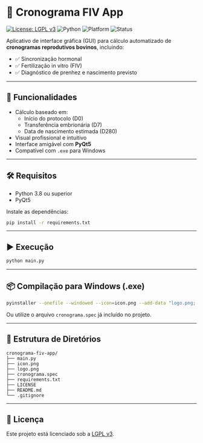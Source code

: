 # 🐄 Cronograma FIV App

[![License: LGPL v3](https://img.shields.io/badge/License-LGPLv3-blue.svg)](https://www.gnu.org/licenses/lgpl-3.0)
![Python](https://img.shields.io/badge/Python-3.8+-blue.svg)
![Platform](https://img.shields.io/badge/Platform-Windows%20%7C%20Linux-green.svg)
![Status](https://img.shields.io/badge/Status-Ativo-brightgreen)

Aplicativo de interface gráfica (GUI) para cálculo automatizado de **cronogramas reprodutivos bovinos**, incluindo:

- ✅ Sincronização hormonal
- ✅ Fertilização in vitro (FIV)
- ✅ Diagnóstico de prenhez e nascimento previsto

---

## 🚀 Funcionalidades

- Cálculo baseado em:
  - Início do protocolo (D0)
  - Transferência embrionária (D7)
  - Data de nascimento estimada (D280)
- Visual profissional e intuitivo
- Interface amigável com **PyQt5**
- Compatível com `.exe` para Windows

---

## 🛠 Requisitos

- Python 3.8 ou superior
- PyQt5

Instale as dependências:
```bash
pip install -r requirements.txt
```

---

## ▶️ Execução

```bash
python main.py
```

---

## 📦 Compilação para Windows (.exe)

```bash
pyinstaller --onefile --windowed --icon=icon.png --add-data "logo.png;." main.py
```

Ou utilize o arquivo `cronograma.spec` já incluído no projeto.

---

## 🧠 Estrutura de Diretórios

```
cronograma-fiv-app/
├── main.py
├── icon.png
├── logo.png
├── cronograma.spec
├── requirements.txt
├── LICENSE
├── README.md
└── .gitignore
```

---

## 📜 Licença

Este projeto está licenciado sob a [LGPL v3](https://www.gnu.org/licenses/lgpl-3.0.html).



